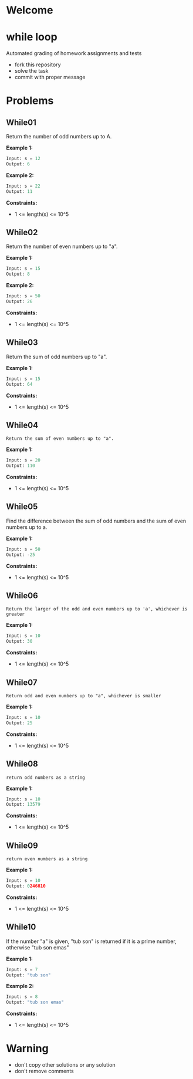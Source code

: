 # Welcome
# while loop

Automated grading of homework assignments and tests
- fork this repository
- solve the task
- commit with proper message

# Problems
## While01

  Return the number of odd numbers up to A.

**Example 1:**

```Python
Input: s = 12
Output: 6

```

**Example 2:**

```Python
Input: s = 22
Output: 11

```

**Constraints:**

  - 1 <= length(s) <= 10^5

## While02

Return the number of even numbers up to "a".


**Example 1:**

```Python
Input: s = 15
Output: 8

```

**Example 2:**

```Python
Input: s = 50
Output: 26

```

**Constraints:**

  - 1 <= length(s) <= 10^5

## While03

Return the sum of odd numbers up to "a".


**Example 1:**

```Python
Input: s = 15
Output: 64

```

**Constraints:**

  - 1 <= length(s) <= 10^5

## While04

    Return the sum of even numbers up to "a".


**Example 1:**

```Python
Input: s = 20
Output: 110

```

**Constraints:**

  - 1 <= length(s) <= 10^5

## While05

 Find the difference between the sum of odd numbers and the sum of even numbers up to a.

**Example 1:**

```Python
Input: s = 50
Output: -25

```

**Constraints:**

  - 1 <= length(s) <= 10^5

## While06

    Return the larger of the odd and even numbers up to 'a', whichever is greater


**Example 1:**

```Python
Input: s = 10
Output: 30

```

**Constraints:**

  - 1 <= length(s) <= 10^5

## While07

    Return odd and even numbers up to "a", whichever is smaller


**Example 1:**

```Python
Input: s = 10
Output: 25

```



**Constraints:**

  - 1 <= length(s) <= 10^5

## While08

    return odd numbers as a string


**Example 1:**

```Python
Input: s = 10
Output: 13579

```



**Constraints:**

  - 1 <= length(s) <= 10^5

## While09

    return even numbers as a string


**Example 1:**

```Python
Input: s = 10
Output: 0246810

```



**Constraints:**

  - 1 <= length(s) <= 10^5

## While10

 If the number "a" is given, "tub son" is returned if it is a prime number,
  otherwise "tub son emas"

**Example 1:**

```Python
Input: s = 7
Output: "tub son"

```

**Example 2:**

```Python
Input: s = 8
Output: "tub son emas"

```

**Constraints:**

  - 1 <= length(s) <= 10^5

# Warning
- don't copy other solutions or any solution
- don't remove comments